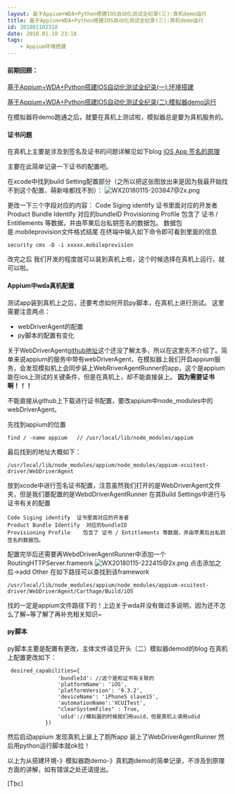 ```yaml
---
layout: 基于Appium+WDA+Python搭建IOS自动化测试全纪录(三):真机demo运行
title: 基于Appium+WDA+Python搭建IOS自动化测试全纪录(三):真机demo运行
id: 201801102318
date: 2018.01.10 23:18
tags:
	- Appium环境搭建
---
```




#### 前期回顾：
[基于Appium+WDA+Python搭建IOS自动化测试全纪录(一):环境搭建](2018/01/10/201801102040/)

[基于Appium+WDA+Python搭建IOS自动化测试全纪录(二):模拟器demo运行](2018/01/10/201801102318/)

在模拟器将demo跑通之后，就要在真机上测试啦，模拟器总是要为真机服务的。
#### 证书问题
在真机上主要是涉及到签名及证书的问题详解见如下blog
[iOS App 签名的原理](http://blog.cnbang.net/tech/3386/)

主要在此简单记录一下证书的配置吧。

在xcode中找到build Setting配置部分（之所以把这张图放出来是因为我最开始找不到这个配置，萌新啥都找不到）：
![WX20180115-203847@2x.png](http://upload-images.jianshu.io/upload_images/1094385-1ad7fd8414daedc8.png?imageMogr2/auto-orient/strip%7CimageView2/2/w/1240)

更改一下三个字段对应的内容：
 Code Siging identify  证书里面对应的开发者
Product Bundle Identify  对应的bundleID
Provisioning Profile    包含了 证书 / Entitlements 等数据，并由苹果后台私钥签名的数据包。
数据包是.mobileprovision文件格式结尾  在终端中输入如下命令即可看到里面的信息

```
security cms -D -i xxxxx.mobileprovision
```

改完之后 我们开发的程度就可以装到真机上啦，这个时候选择在真机上运行，就可以啦。

#### Appium中wda真机配置

测试app装到真机上之后，还要考虑如何开启py脚本，在真机上进行测试。
这里需要注意两点：
* webDriverAgent的配置
* py脚本的配置有变化

关于WebDriverAgent[github地址](https://github.com/facebook/WebDriverAgent)这个还没了解太多，所以在这里先不介绍了。简单来说appium的服务中带有webDriverAgent，在模拟器上我们开启appium服务，会发现模拟机上会同步装上WebRriverAgentRunner的app，这个是appium能在ios上测试的关键条件，但是在真机上，却不能直接装上。
**因为需要证书啊！！！**

不能直接从github上下载进行证书配置，要改appium中node_modules中的webDriverAgent。

先找到appium的位置 
```
find / -name appium   // /usr/local/lib/node_modules/appium 
```

最后找到的地址大概如下：
```
/usr/local/lib/node_modules/appium/node_modules/appium-xcuitest-driver/WebDriverAgent
```

放到xcode中进行签名证书配置，注意虽然我们打开的是WebDriverAgent文件夹，但是我们要配置的是WebdDriverAgentRunner  在其Build Settings中进行与证书有关的配置
```
Code Siging identify  证书里面对应的开发者
Product Bundle Identify  对应的bundleID
Provisioning Profile    包含了 证书 / Entitlements 等数据，并由苹果后台私钥签名的数据包。
```
配置完毕后还需要再WebdDriverAgentRunner中添加一个RoutingHTTPServer.frameork
![WX20180115-222415@2x.png](http://upload-images.jianshu.io/upload_images/1094385-8559492188f853ec.png?imageMogr2/auto-orient/strip%7CimageView2/2/w/1240)
点击添加之后->add Other
在如下路径可以查找到该framework
```
/usr/local/lib/node_modules/appium/node_modules/appium-xcuitest-driver/WebDriverAgent/Carthage/Build/iOS
```
找的一定是appium文件路径下的！上边关于wda并没有做过多说明，因为还不怎么了解~等了解了再补充相关知识~

#### py脚本
py脚本主要是配置有更改，主体文件请见开头（二）模拟器demod的blog
在真机上配置更改如下：
```
 desired_capabilities={
                'bundleId': //这个是和证书有关联的
                'platformName': 'iOS',
                'platformVersion': '9.3.2',
                'deviceName': 'iPhone5 slave15',
                'automationName':'XCUITest',
                "clearSystemFiles" : True,
                'udid'://模拟器的时候我们用uuid，但是真机上请用udid
            })
```
然后启动appium 发现真机上装上了厕所app 装上了WebDriverAgentRunner   然后用python运行脚本就ok拉！


以上为从搭建环境-》模拟器跑demo-》真机跑demo的简单记录，不涉及到原理方面的讲解，如有错误之处还请提出。


[Tbc]

